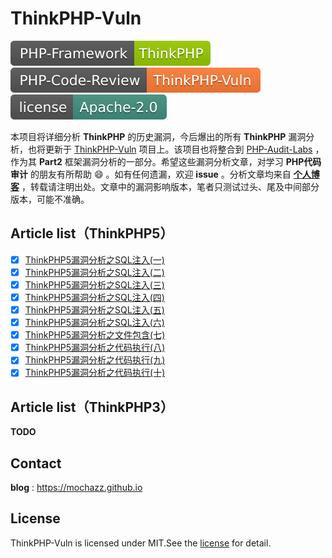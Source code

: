 # ThinkPHP-Vuln

[![PHP-Framework](/icon/1.svg)](#) [![PHP-Code-Review](/icon/2.svg)](#) [![License](/icon/3.svg)](#)

本项目将详细分析 **ThinkPHP** 的历史漏洞，今后爆出的所有 **ThinkPHP** 漏洞分析，也将更新于 [ThinkPHP-Vuln](https://github.com/Mochazz/ThinkPHP-Vuln) 项目上。该项目也将整合到 [PHP-Audit-Labs](https://github.com/hongriSec/PHP-Audit-Labs) ，作为其 **Part2** 框架漏洞分析的一部分。希望这些漏洞分析文章，对学习 **PHP代码审计** 的朋友有所帮助 :smile: 。如有任何遗漏，欢迎 **issue** 。分析文章均来自 [**个人博客**](<https://mochazz.github.io/>) ，转载请注明出处。文章中的漏洞影响版本，笔者只测试过头、尾及中间部分版本，可能不准确。

## Article list（ThinkPHP5）

- [x] [ThinkPHP5漏洞分析之SQL注入(一)](/ThinkPHP5/ThinkPHP5漏洞分析之SQL注入1.md) 
- [x] [ThinkPHP5漏洞分析之SQL注入(二)](/ThinkPHP5/ThinkPHP5漏洞分析之SQL注入2.md) 
- [x] [ThinkPHP5漏洞分析之SQL注入(三)](/ThinkPHP5/ThinkPHP5漏洞分析之SQL注入3.md) 
- [x] [ThinkPHP5漏洞分析之SQL注入(四)](/ThinkPHP5/ThinkPHP5漏洞分析之SQL注入4.md) 
- [x] [ThinkPHP5漏洞分析之SQL注入(五)](/ThinkPHP5/ThinkPHP5漏洞分析之SQL注入5.md) 
- [x] [ThinkPHP5漏洞分析之SQL注入(六)](/ThinkPHP5/ThinkPHP5漏洞分析之SQL注入6.md) 
- [x] [ThinkPHP5漏洞分析之文件包含(七)](/ThinkPHP5/ThinkPHP5漏洞分析之文件包含7.md) 
- [x] [ThinkPHP5漏洞分析之代码执行(八)](/ThinkPHP5/ThinkPHP5漏洞分析之代码执行8.md) 
- [x] [ThinkPHP5漏洞分析之代码执行(九)](/ThinkPHP5/ThinkPHP5漏洞分析之代码执行9.md) 
- [x] [ThinkPHP5漏洞分析之代码执行(十)](/ThinkPHP5/ThinkPHP5漏洞分析之代码执行10.md) 

## Article list（ThinkPHP3）

**TODO** 

## Contact

**blog** : https://mochazz.github.io

## License

ThinkPHP-Vuln is licensed under MIT.See the [license](/LICENSE) for detail.